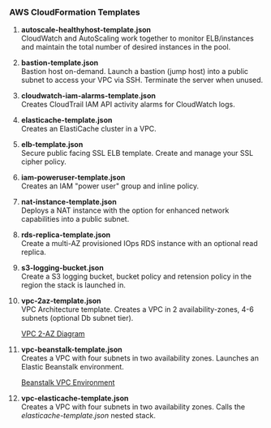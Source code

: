 ### AWS CloudFormation Templates

<ol>
  <li><b> autoscale-healthyhost-template.json </b>
  <br> CloudWatch and AutoScaling work together to monitor ELB/instances and maintain the total number of desired instances in the pool.</br>
  <p>
  <li><b> bastion-template.json </b>
  <br> Bastion host on-demand. Launch a bastion (jump host) into a public subnet to access your VPC via SSH.  Terminate the server when unused. </br>
  <p>
  <li><b> cloudwatch-iam-alarms-template.json </b>
  <br> Creates CloudTrail IAM API activity alarms for CloudWatch logs. </br>
  <p>
  <li><b> elasticache-template.json </b>
  <br> Creates an ElastiCache cluster in a VPC. </br>
  <p>
  <li><b> elb-template.json </b>
  <br> Secure public facing SSL ELB template.  Create and manage your SSL cipher policy. </br> 
  <p>
  <li><b> iam-poweruser-template.json </b>
  <br> Creates an IAM "power user" group and inline policy. </br>
  <p>
  <li><b> nat-instance-template.json </b>
  <br> Deploys a NAT instance with the option for enhanced network capabilities into a public subnet. </br>
  <p>
  <li><b> rds-replica-template.json </b>
  <br>Create a multi-AZ provisioned IOps RDS instance with an optional read replica. </br>
  <p>
  <li><b> s3-logging-bucket.json </b>
  <br>Create a S3 logging bucket, bucket policy and retension policy in the region the stack is launched in. </br>
  <p>
  <li><b> vpc-2az-template.json </b>
  <br> VPC Architecture template. Creates a VPC in 2 availability-zones, 4-6 subnets (optional Db subnet tier). </br>
  <p>
    <a href="https://s3-us-west-2.amazonaws.com/toddm92/public/diagrams/vpc-2az-diagram.jpg">VPC 2-AZ Diagram</a>
  <p>
  <li><b> vpc-beanstalk-template.json </b>
  <br> Creates a VPC with four subnets in two availability zones. Launches an Elastic Beanstalk environment. </br>
  <p>
  <a href="https://s3-us-west-2.amazonaws.com/toddm92/public/diagrams/vpc-beanstalk-env.jpg">Beanstalk VPC Environment</a>
  <p>
  <li><b> vpc-elasticache-template.json </b>
  <br> Creates a VPC with four subnets in two availability zones. Calls the <i>elasticache-template.json</i> nested stack. </br>
  <p>
</ol>
